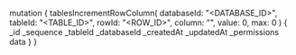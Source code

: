 mutation {
    tablesIncrementRowColumn(
        databaseId: "<DATABASE_ID>",
        tableId: "<TABLE_ID>",
        rowId: "<ROW_ID>",
        column: "",
        value: 0,
        max: 0
    ) {
        _id
        _sequence
        _tableId
        _databaseId
        _createdAt
        _updatedAt
        _permissions
        data
    }
}
